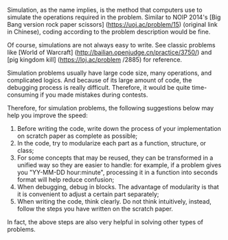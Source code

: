 Simulation, as the name implies, is the method that computers use to simulate the operations required in the problem. Similar to NOIP 2014's [Big Bang version rock paper scissors] (https://uoj.ac/problem/15) (original link in Chinese), coding according to the problem description would be fine.

Of course, simulations are not always easy to write. See classic problems like [World of Warcraft] (http://bailian.openjudge.cn/practice/3750/) and [pig kingdom kill] (https://loj.ac/problem /2885) for reference.

Simulation problems usually have large code size, many operations, and complicated logics. And because of its large amount of code, the debugging process is really difficult. Therefore, it would be quite time-consuming if you made mistakes during contests.

Therefore, for simulation problems, the following suggestions below may help you improve the speed:


1. Before writing the code, write down the process of your implementation on scratch paper as complete as possible;
2. In the code, try to modularize each part as a function, structure, or class;
3. For some concepts that may be reused, they can be transformed in a unified way so they are easier to handle: for example, if a problem gives you "YY-MM-DD hour:minute", processing it in a function into seconds format will help reduce confusion;
4. When debugging, debug in blocks. The advantage of modularity is that it is convenient to adjust a certain part separately;
5. When writing the code, think clearly. Do not think intuitively, instead, follow the steps you have written on the scratch paper.


In fact, the above steps are also very helpful in solving other types of problems.

